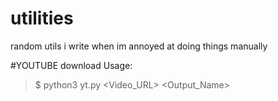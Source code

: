 # utilities
random utils i write when im annoyed at doing things manually

#YOUTUBE download
Usage:
>$ python3 yt.py <Video_URL> <Output_Name>
